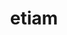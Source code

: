 ---
title: etiam
meaning: also, even
ch: six
pos: adverb
repeat: yes
allmeanings: yes
mt: yes
mt1thru4: yes
---
